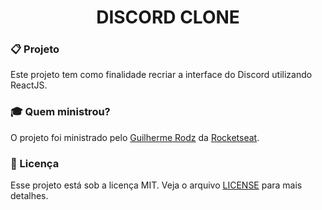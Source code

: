 <h1 align="center">DISCORD CLONE</h1>

### :clipboard: Projeto

Este projeto tem como finalidade recriar a interface do Discord utilizando ReactJS.

### :mortar_board: Quem ministrou?

O projeto foi ministrado pelo [Guilherme Rodz](https://github.com/guilhermerodz) da [Rocketseat](https://rocketseat.com.br/).

### :memo: Licença

Esse projeto está sob a licença MIT. Veja o arquivo [LICENSE](LICENSE) para mais detalhes.
